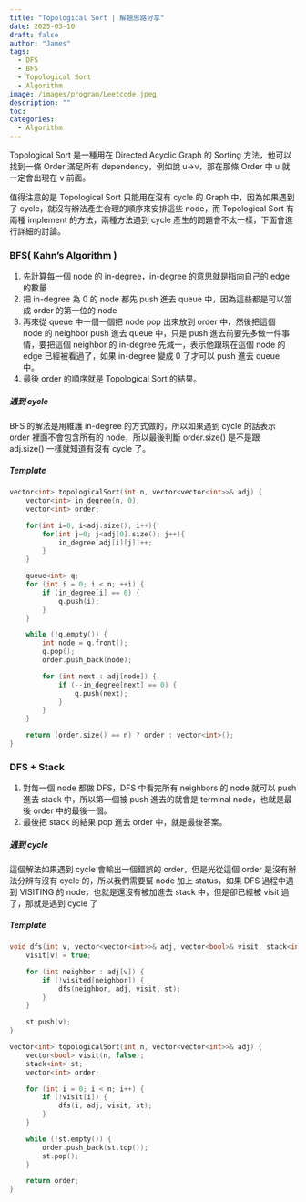 ```yaml
---
title: "Topological Sort | 解題思路分享"
date: 2025-03-10
draft: false
author: "James"
tags:
  - DFS
  - BFS
  - Topological Sort
  - Algorithm
image: /images/program/Leetcode.jpeg
description: ""
toc: 
categories:
  - Algorithm
---
```


Topological Sort 是一種用在 Directed Acyclic Graph 的 Sorting 方法，他可以找到一條 Order 滿足所有 dependency，例如說 u->v，那在那條 Order 中 u 就一定會出現在 v 前面。

值得注意的是 Topological Sort 只能用在沒有 cycle 的 Graph 中，因為如果遇到了 cycle，就沒有辦法產生合理的順序來安排這些 node，而 Topological Sort 有兩種 implement 的方法，兩種方法遇到 cycle 產生的問題會不太一樣，下面會進行詳細的討論。

### **BFS( Kahn’s Algorithm )**

1. 先計算每一個 node 的 in-degree，in-degree 的意思就是指向自己的 edge 的數量
2. 把 in-degree 為 0 的 node 都先 push 進去 queue 中，因為這些都是可以當成 order 的第一位的 node
3. 再來從 queue 中一個一個把 node pop 出來放到 order 中，然後把這個 node 的 neighbor push 進去 queue 中，只是 push 進去前要先多做一件事情，要把這個 neighbor 的 in-degree 先減一，表示他跟現在這個 node 的 edge 已經被看過了，如果 in-degree 變成 0 了才可以 push 進去 queue 中。
4. 最後 order 的順序就是 Topological Sort 的結果。

##### **遇到 cycle**

BFS 的解法是用維護 in-degree 的方式做的，所以如果遇到 cycle 的話表示 order 裡面不會包含所有的 node，所以最後判斷 order.size() 是不是跟 adj.size() 一樣就知道有沒有 cycle 了。

##### **Template**

```cpp
vector<int> topologicalSort(int n, vector<vector<int>>& adj) {
    vector<int> in_degree(n, 0);
    vector<int> order;

    for(int i=0; i<adj.size(); i++){
        for(int j=0; j<adj[0].size(); j++){
            in_degree[adj[i][j]]++;
        }
    }

    queue<int> q;
    for (int i = 0; i < n; ++i) {
        if (in_degree[i] == 0) {
            q.push(i);
        }
    }

    while (!q.empty()) {
        int node = q.front();
        q.pop();
        order.push_back(node);

        for (int next : adj[node]) {
            if (--in_degree[next] == 0) {
                q.push(next);
            }
        }
    }

    return (order.size() == n) ? order : vector<int>();
}
```

### **DFS + Stack**

1. 對每一個 node 都做 DFS，DFS 中看完所有 neighbors 的 node 就可以 push 進去 stack 中，所以第一個被 push 進去的就會是 terminal node，也就是最後 order 中的最後一個。
2. 最後把 stack 的結果 pop 進去 order 中，就是最後答案。

##### **遇到 cycle**

這個解法如果遇到 cycle 會輸出一個錯誤的 order，但是光從這個 order 是沒有辦法分辨有沒有 cycle 的，所以我們需要幫 node 加上 status，如果 DFS 過程中遇到 VISITING 的 node，也就是還沒有被加進去 stack 中，但是卻已經被 visit 過了，那就是遇到 cycle 了

##### **Template**

```cpp
void dfs(int v, vector<vector<int>>& adj, vector<bool>& visit, stack<int>& st) {
    visit[v] = true;

    for (int neighbor : adj[v]) {
        if (!visited[neighbor]) {
            dfs(neighbor, adj, visit, st);
        }
    }

    st.push(v);
}

vector<int> topologicalSort(int n, vector<vector<int>>& adj) {
    vector<bool> visit(n, false);
    stack<int> st;
    vector<int> order;

    for (int i = 0; i < n; i++) {
        if (!visit[i]) {
            dfs(i, adj, visit, st);
        }
    }

    while (!st.empty()) {
        order.push_back(st.top());
        st.pop();
    }

    return order;
}
```